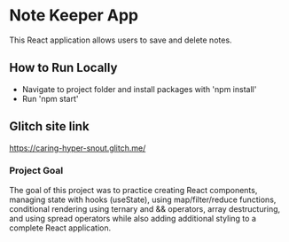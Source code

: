 # Note Keeper App
This React application allows users to save and delete notes.

## How to Run Locally
- Navigate to project folder and install packages with 'npm install'
- Run 'npm start'

## Glitch site link
https://caring-hyper-snout.glitch.me/

### Project Goal
The goal of this project was to practice creating React components, managing state with hooks (useState), using map/filter/reduce functions, conditional rendering using ternary and && operators, array destructuring, and using spread operators while also adding additional styling to a complete React application. 